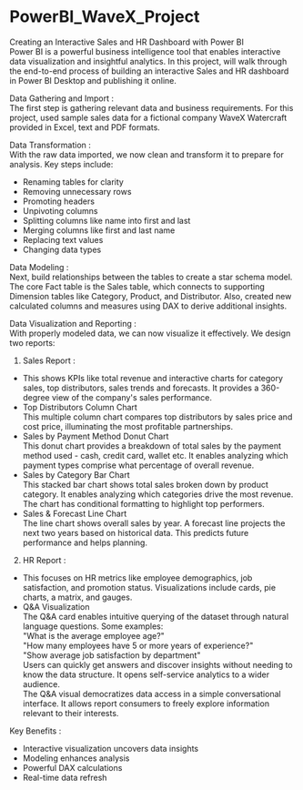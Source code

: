 # PowerBI_WaveX_Project
Creating an Interactive Sales and HR Dashboard with Power BI                
Power BI is a powerful business intelligence tool that enables interactive data visualization and insightful analytics. In this project,  will walk through the end-to-end process of building an interactive Sales and HR dashboard in Power BI Desktop and publishing it online. 

Data Gathering and Import :                        
The first step is gathering relevant data and business requirements. For this project, used sample sales data for a fictional company WaveX Watercraft provided in Excel, text and PDF formats.           

Data Transformation :                              
With the raw data imported, we now clean and transform it to prepare for analysis. Key steps include:
* Renaming tables for clarity
* Removing unnecessary rows
* Promoting headers
* Unpivoting columns
* Splitting columns like name into first and last
* Merging columns like first and last name
* Replacing text values
* Changing data types

Data Modeling :              
Next,  build relationships between the tables to create a star schema model. The core Fact table is the Sales table, which connects to supporting Dimension tables like Category, Product, and Distributor.
Also, created new calculated columns and measures using DAX to derive additional insights.

Data Visualization and Reporting :             
With properly modeled data, we can now visualize it effectively. We design two reports:
1) Sales Report :                         
* This shows KPIs like total revenue and interactive charts for category sales, top distributors, sales trends and forecasts. It provides a 360-degree view of the company's sales performance.                     
* Top Distributors Column Chart                  
This multiple column chart compares top distributors by sales price and cost price, illuminating the most profitable partnerships.                 
* Sales by Payment Method Donut Chart             
This donut chart provides a breakdown of total sales by the payment method used - cash, credit card, wallet etc. It enables analyzing which payment types comprise what percentage of overall revenue.
* Sales by Category Bar Chart                        
This stacked bar chart shows total sales broken down by product category. It enables analyzing which categories drive the most revenue. The chart has conditional formatting to highlight top performers.
* Sales & Forecast Line Chart                                        
The line chart shows overall sales by year. A forecast line projects the next two years based on historical data. This predicts future performance and helps planning.

2) HR Report :                                    
* This focuses on HR metrics like employee demographics, job satisfaction, and promotion status. Visualizations include cards, pie charts, a matrix, and gauges.
* Q&A Visualization                             
The Q&A card enables intuitive querying of the dataset through natural language questions. Some examples:              
"What is the average employee age?"                       
"How many employees have 5 or more years of experience?"                    
"Show average job satisfaction by department"                     
Users can quickly get answers and discover insights without needing to know the data structure. It opens self-service analytics to a wider audience.            
The Q&A visual democratizes data access in a simple conversational interface. It allows report consumers to freely explore information relevant to their interests.

Key Benefits :                    
* Interactive visualization uncovers data insights
* Modeling enhances analysis
* Powerful DAX calculations
* Real-time data refresh
          
  









